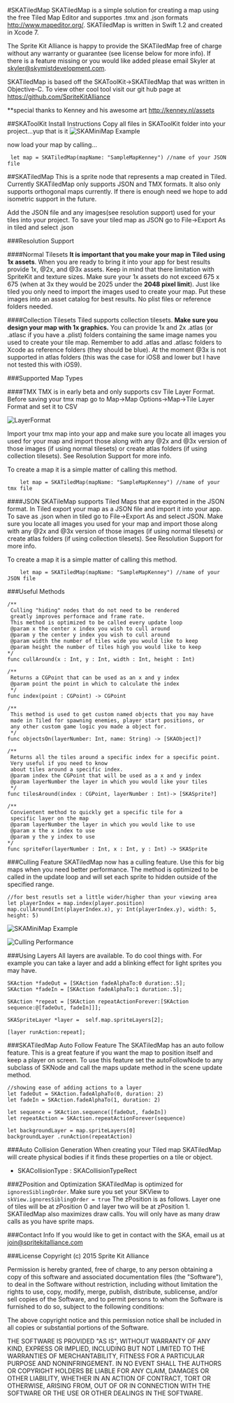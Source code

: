#SKATiledMap
SKATiledMap is a simple solution for creating a map using the free Tiled Map Editor and supportes .tmx and .json formats http://www.mapeditor.org/. SKATiledMap is written in Swift 1.2 and created in Xcode 7.

The Sprite Kit Alliance is happy to provide the SKATiledMap free of charge without any warranty or guarantee (see license below for more info). If there is a feature missing or you would like added please email Skyler at skyler@skymistdevelopment.com.

SKATiledMap is based off the SKAToolKit->SKATiledMap that was written in Objective-C. To view other cool tool visit our git hub page at https://github.com/SpriteKitAlliance

**special thanks to Kenney and his awesome art http://kenney.nl/assets

##SKAToolKit Install Instructions
Copy all files in SKAToolKit folder into your project...yup that is it
![SKAMiniMap Example](Documentation/import.png)

now load your map by calling...

     let map = SKATiledMap(mapName: "SampleMapKenney") //name of your JSON file

##SKATiledMap
This is a sprite node that represents a map created in Tiled. Currently SKATiledMap only supports JSON and TMX formats. It also only supports orthogonal maps currently. If there is enough need we hope to add isometric support in the future.

Add the JSON file and any images(see resolution support) used for your tiles into your project. To save your tiled map as JSON go to File->Export As in tiled and select .json

###Resolution Support

####Normal Tilesets
**It is important that you make your map in Tiled using 1x assets**. When you are ready to bring it into your app for best results provide 1x, @2x, and @3x assets. Keep in mind that there limitation with SpriteKit and texture sizes. Make sure your 1x assets do not exceed 675 x 675 (when at 3x they would be 2025 under the **2048 pixel limit**). Just like tiled you only need to import the images used to create your map. Put these images into an asset catalog for best results. No plist files or reference folders needed.

####Collection Tilesets
Tiled supports collection tilesets. **Make sure you design your map with 1x graphics.** You can provide 1x and 2x .atlas (or .atlasc if you have a .plist) folders containing the same image names you used to create your tile map. Remember to add .atlas and .atlasc folders to Xcode as reference folders (they should be blue). At the moment @3x is not supported in atlas folders (this was the case for iOS8 and lower but I have not tested this with iOS9).

###Supported Map Types

####TMX
TMX is in early beta and only supports csv Tile Layer Format. Before saving your tmx map go to Map->Map Options->Map->Tile Layer Format and set it to CSV

![LayerFormat](Documentation/layerformat.png)

Import your tmx map into your app and make sure you locate all images you used for your map and import those along with any @2x and @3x version of those images (if using normal tilesets) or create atlas folders (if using collection tilesets). See Resolution Support for more info.

To create a map it is a simple matter of calling this method.


        let map = SKATiledMap(mapName: "SampleMapKenney") //name of your tmx file


    
####JSON
SKATileMap supports Tiled Maps that are exported in the JSON format. In Tiled export your map as a JSON file and import it into your app. To save as .json when in tiled go to File->Export As and select JSON. Make sure you locate all images you used for your map and import those along with any @2x and @3x version of those images (if using normal tilesets) or create atlas folders (if using collection tilesets). See Resolution Support for more info.

To create a map it is a simple matter of calling this method.


        let map = SKATiledMap(mapName: "SampleMapKenney") //name of your JSON file
    
###Useful Methods

    /**
     Culling "hiding" nodes that do not need to be rendered 
     greatly improves performace and frame rate.
     This method is optimized to be called every update loop
     @param x the center x index you wish to cull around
     @param y the center y index you wish to cull around
     @param width the number of tiles wide you would like to keep
     @param height the number of tiles high you would like to keep
    */
    func cullAround(x : Int, y : Int, width : Int, height : Int)
    
    /**
     Returns a CGPoint that can be used as an x and y index
     @param point the point in which to calculate the index
     */
    func index(point : CGPoint) -> CGPoint
    
    /**
     This method is used to get custom named objects that you may have 
     made in Tiled for spawning enemies, player start positions, or 
     any other custom game logic you made a object for.
     */
    func objectsOn(layerNumber: Int, name: String) -> [SKAObject]?
    
    /**
     Returns all the tiles around a specific index for a specific point. 
     Very useful if you need to know
     about tiles around a specific index.
     @param index the CGPoint that will be used as a x and y index
     @param layerNumber the layer in which you would like your tiles
     */
    func tilesAround(index : CGPoint, layerNumber : Int)-> [SKASprite?]
    
    /**
     Convientent method to quickly get a specific tile for a 
     specific layer on the map
     @param layerNumber the layer in which you would like to use
     @param x the x index to use
     @param y the y index to use
    */
    func spriteFor(layerNumber : Int, x : Int, y : Int) -> SKASprite
        
###Culling Feature
SKATiledMap now has a culling feature. Use this for big maps when you need better performance. The method is optimized to be called in the update loop and will set each sprite to hidden outside of the specified range.

	//for best resutls set a little wider/higher than your viewing area
    let playerIndex = map.index(player.position)
    map.cullAround(Int(playerIndex.x), y: Int(playerIndex.y), width: 5, height: 5)
    
![SKAMiniMap Example](Documentation/culling.png)

![Culling Performance](Documentation/culling-performance-h.png)

    
    
###Using Layers
All layers are available. To do cool things with. For example you can take a layer and add a blinking effect for light sprites you may have.

    SKAction *fadeOut = [SKAction fadeAlphaTo:0 duration:.5];
    SKAction *fadeIn = [SKAction fadeAlphaTo:1 duration:.5];
    
    SKAction *repeat = [SKAction repeatActionForever:[SKAction sequence:@[fadeOut, fadeIn]]];
    
    SKASpriteLayer *layer =  self.map.spriteLayers[2];
    
    [layer runAction:repeat];

###SKATiledMap Auto Follow Feature
The SKATiledMap has an auto follow feature. This is a great feature if you want the map to position itself and keep a player on screen. To use this feature set the autoFollowNode to any subclass of SKNode and call the maps update method in the scene update method. 

    //showing ease of adding actions to a layer
    let fadeOut = SKAction.fadeAlphaTo(0, duration: 2)
    let fadeIn = SKAction.fadeAlphaTo(1, duration: 2)
        
    let sequence = SKAction.sequence([fadeOut, fadeIn])
    let repeatAction = SKAction.repeatActionForever(sequence)
        
    let backgroundLayer = map.spriteLayers[0]
    backgroundLayer .runAction(repeatAction)


###Auto Collision Generation
When creating your Tiled map SKATiledMap will create physical bodies if it finds these properties on a tile or object.

- SKACollisionType : SKACollisionTypeRect

###ZPosition and Optimization
SKATiledMap is optimized for `ignoresSiblingOrder`. Make sure you set your SKView to `skView.ignoresSiblingOrder = true` The zPosition is as follows. Layer one of tiles will be at zPosition 0 and layer two will be at zPosition 1. SKATiledMap also maximizes draw calls. You will only have as many draw calls as you have sprite maps.
    
###Contact Info
If you would like to get in contact with the SKA, email us at join@spritekitalliance.com
    
###License
Copyright (c) 2015 Sprite Kit Alliance

Permission is hereby granted, free of charge, to any person obtaining a copy of this software and associated documentation files (the "Software"), to deal in the Software without restriction, including without limitation the rights to use, copy, modify, merge, publish, distribute, sublicense, and/or sell copies of the Software, and to permit persons to whom the Software is furnished to do so, subject to the following conditions:

The above copyright notice and this permission notice shall be included in all copies or substantial portions of the Software.

THE SOFTWARE IS PROVIDED "AS IS", WITHOUT WARRANTY OF ANY KIND, EXPRESS OR IMPLIED, INCLUDING BUT NOT LIMITED TO THE WARRANTIES OF MERCHANTABILITY, FITNESS FOR A PARTICULAR PURPOSE AND NONINFRINGEMENT. IN NO EVENT SHALL THE AUTHORS OR COPYRIGHT HOLDERS BE LIABLE FOR ANY CLAIM, DAMAGES OR OTHER LIABILITY, WHETHER IN AN ACTION OF CONTRACT, TORT OR OTHERWISE, ARISING FROM, OUT OF OR IN CONNECTION WITH THE SOFTWARE OR THE USE OR OTHER DEALINGS IN THE SOFTWARE.


